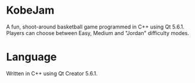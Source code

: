 # KobeJam
A fun, shoot-around basketball game programmed in C++ using Qt 5.6.1. Players can choose between Easy, Medium and "Jordan" difficulty modes.

# Language
Written in C++ using Qt Creator 5.6.1.
